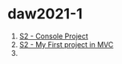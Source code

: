 # daw2021-1

1. [S2 - Console Project](https://github.com/luischang/S2_MiPrimerProyecto_10042021)
2. [S2 - My First project in MVC](https://github.com/luischang/S2_FirstMVC_10042021)
3. 


